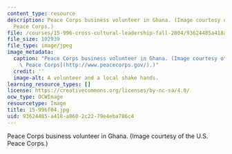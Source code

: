 ```yaml
---
content_type: resource
description: Peace Corps business volunteer in Ghana. (Image courtesy of the U.S.
  Peace Corps.)
file: /courses/15-996-cross-cultural-leadership-fall-2004/93624485a418a8602c2279e4eba786c4_15-996f04.jpg
file_size: 102939
file_type: image/jpeg
image_metadata:
  caption: "Peace Corps business volunteer in Ghana. (Image courtesy of the\_[U.S.\
    \ Peace Corps](http://www.peacecorps.gov/).)"
  credit: ''
  image-alt: A volunteer and a local shake hands.
learning_resource_types: []
license: https://creativecommons.org/licenses/by-nc-sa/4.0/
ocw_type: OCWImage
resourcetype: Image
title: 15-996f04.jpg
uid: 93624485-a418-a860-2c22-79e4eba786c4
---
```

Peace Corps business volunteer in Ghana. (Image courtesy of the U.S. Peace Corps.)